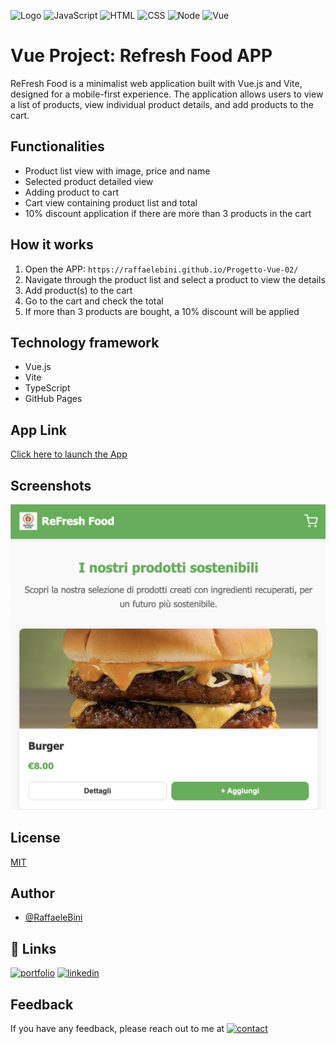 ![Logo](https://www.raffaelebini.com/assets/img/LogoRBScuroPiccolo.png)
![JavaScript](https://img.shields.io/badge/javascript-yellow?logo=javascript)
![HTML](https://img.shields.io/badge/html-blue?logo=html5)
![CSS](https://img.shields.io/badge/css-blue?logo=css3)
![Node](https://img.shields.io/badge/node-red?logo=npm)
![Vue](https://img.shields.io/badge/vue-green?logo=vue)

# Vue Project: Refresh Food APP
ReFresh Food is a minimalist web application built with Vue.js and Vite, designed for a mobile-first experience. The application allows users to view a list of products, view individual product details, and add products to the cart.

## Functionalities

* Product list view with image, price and name
* Selected product detailed view
* Adding product to cart
* Cart view containing product list and total
* 10% discount application if there are more than 3 products in the cart

## How it works

1. Open the APP: `https://raffaelebini.github.io/Progetto-Vue-02/`
2. Navigate through the product list and select a product to view the details
3. Add product(s) to the cart
4. Go to the cart and check the total
5. If more than 3 products are bought, a 10% discount will be applied

## Technology framework

* Vue.js
* Vite
* TypeScript
* GitHub Pages

## App Link
[Click here to launch the App](https://raffaelebini.github.io/Progetto-Vue-02/)

## Screenshots
![App Screenshot](./src/assets/ScreenshotRefreshFood.png)

## License
[MIT](https://choosealicense.com/licenses/mit/)

## Author
- [@RaffaeleBini](https://www.github.com/RaffaeleBini)

## 🔗 Links
[![portfolio](https://img.shields.io/badge/my_homepage-000?style=for-the-badge&logo=ko-fi&logoColor=yellow)](https://www.raffaelebini.com/)
[![linkedin](https://img.shields.io/badge/linkedin-0A66C2?style=for-the-badge&logo=linkedin&logoColor=white)](https://https://www.linkedin.com/in/raffaelebini/)

## Feedback

If you have any feedback, please reach out to me at [![contact](https://img.shields.io/badge/my_homepage-000?style=for-the-badge&logo=ko-fi&logoColor=yellow)](https://www.raffaelebini.com/#6)